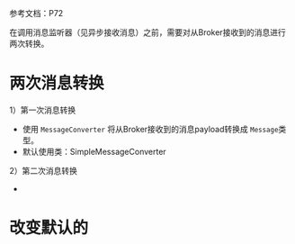 
参考文档：P72

在调用消息监听器（见异步接收消息）之前，需要对从Broker接收到的消息进行两次转换。

# 两次消息转换

1）第一次消息转换

- 使用 `MessageConverter` 将从Broker接收到的消息payload转换成 `Message`类型。
- 默认使用类：SimpleMessageConverter

2）第二次消息转换

- 

# 改变默认的